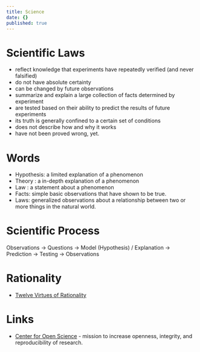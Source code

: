 ```yaml
---
title: Science
date: {}
published: true
---
```


# Scientific Laws

* reflect knowledge that experiments have repeatedly verified (and never falsified)
* do not have absolute certainty
* can be changed by future observations
* summarize and explain a large collection of facts determined by experiment
* are tested based on their ability to predict the results of future experiments
* its truth is generally confined to a certain set of conditions
* does not describe how and why it works
* have not been proved wrong, yet.

# Words

* Hypothesis: a limited explanation    of a phenomenon
* Theory     : a in-depth explanation of a phenomenon
* Law        : a statement            about a phenomenon
* Facts: simple basic observations that have shown to be true.
* Laws: generalized observations about a relationship between two or more things in the natural world.

# Scientific Process

Observations -> Questions -> Model (Hypothesis) / Explanation -> Prediction -> Testing -> Observations

# Rationality

* [Twelve Virtues of Rationality](http://yudkowsky.net/rational/virtues/)

# Links

* [Center for Open Science](https://www.cos.io/) - mission to increase openness, integrity, and reproducibility of research. 

